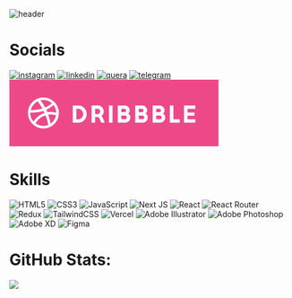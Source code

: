 ![header](https://user-images.githubusercontent.com/79592676/236402790-322a10f6-5d0b-4068-aef5-477aa160d7a1.jpg)

# Socials
[![instagram](https://user-images.githubusercontent.com/79592676/236402037-92bf4d58-e443-4658-8103-d79cfe9735b7.svg)](https://instagram.com/erfan.igh)
[![linkedin](https://user-images.githubusercontent.com/79592676/236402044-340c853a-170f-4687-aa14-6400517195f7.svg)](https://linkedin.com/in/erfan-gharib-40b80b207) 
[![quera](https://user-images.githubusercontent.com/79592676/236402046-179c9253-1ef7-47e4-a50d-0677599ad758.svg)](https://quera.org/profile/bwyvwf) 
[![telegram](https://user-images.githubusercontent.com/79592676/236402050-4d7bb2f8-ba00-42a1-b13b-8d0bfbb15e6d.svg)](https://t.me/ERFAN_Web_Dev)
[![dribbble](./dribbble.svg)](https://dribbble.com/erfangharib5)


# Skills
![HTML5](https://img.shields.io/badge/html5-%23E34F26.svg?style=for-the-badge&logo=html5&logoColor=white) ![CSS3](https://img.shields.io/badge/css3-%231572B6.svg?style=for-the-badge&logo=css3&logoColor=white) ![JavaScript](https://img.shields.io/badge/javascript-%23323330.svg?style=for-the-badge&logo=javascript&logoColor=%23F7DF1E) ![Next JS](https://img.shields.io/badge/Next-black?style=for-the-badge&logo=next.js&logoColor=white) ![React](https://img.shields.io/badge/react-%2320232a.svg?style=for-the-badge&logo=react&logoColor=%2361DAFB) ![React Router](https://img.shields.io/badge/React_Router-CA4245?style=for-the-badge&logo=react-router&logoColor=white) ![Redux](https://img.shields.io/badge/redux-%23593d88.svg?style=for-the-badge&logo=redux&logoColor=white) ![TailwindCSS](https://img.shields.io/badge/tailwindcss-%2338B2AC.svg?style=for-the-badge&logo=tailwind-css&logoColor=white) ![Vercel](https://img.shields.io/badge/vercel-%23000000.svg?style=for-the-badge&logo=vercel&logoColor=white) ![Adobe Illustrator](https://img.shields.io/badge/adobeillustrator-%23FF9A00.svg?style=for-the-badge&logo=adobeillustrator&logoColor=white) ![Adobe Photoshop](https://img.shields.io/badge/adobephotoshop-%2331A8FF.svg?style=for-the-badge&logo=adobephotoshop&logoColor=white) ![Adobe XD](https://img.shields.io/badge/Adobe%20XD-470137?style=for-the-badge&logo=Adobe%20XD&logoColor=#FF61F6) 	![Figma](https://img.shields.io/badge/figma-%23F24E1E.svg?style=for-the-badge&logo=figma&logoColor=white) 

# GitHub Stats:
![](https://github-readme-stats.vercel.app/api?username=erfanGharib&theme=dark&hide_border=true&include_all_commits=false&count_private=false)<br/>
